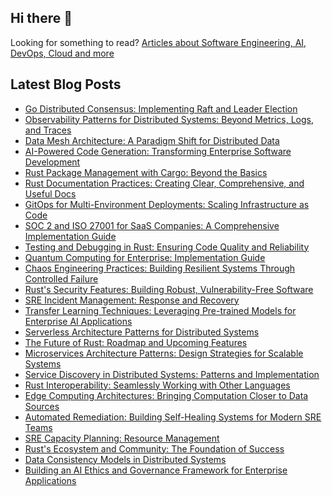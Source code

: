 ## Hi there 👋

Looking for something to read? [Articles about Software Engineering, AI, DevOps, Cloud and more](https://andrewodendaal.com/)

## Latest Blog Posts
<!-- BLOG-POST-LIST:START -->
- [Go Distributed Consensus: Implementing Raft and Leader Election](https://andrewodendaal.com/go-distributed-consensus-raft-leader-election/)
- [Observability Patterns for Distributed Systems: Beyond Metrics, Logs, and Traces](https://andrewodendaal.com/observability-patterns-distributed-systems/)
- [Data Mesh Architecture: A Paradigm Shift for Distributed Data](https://andrewodendaal.com/data-mesh-architecture/)
- [AI-Powered Code Generation: Transforming Enterprise Software Development](https://andrewodendaal.com/ai-code-generation-enterprise/)
- [Rust Package Management with Cargo: Beyond the Basics](https://andrewodendaal.com/rust-cargo-package-management/)
- [Rust Documentation Practices: Creating Clear, Comprehensive, and Useful Docs](https://andrewodendaal.com/rust-documentation-practices/)
- [GitOps for Multi-Environment Deployments: Scaling Infrastructure as Code](https://andrewodendaal.com/gitops-multi-environment-deployments/)
- [SOC 2 and ISO 27001 for SaaS Companies: A Comprehensive Implementation Guide](https://andrewodendaal.com/soc2-and-iso27001-for-saas-companies/)
- [Testing and Debugging in Rust: Ensuring Code Quality and Reliability](https://andrewodendaal.com/rust-testing-debugging/)
- [Quantum Computing for Enterprise: Implementation Guide](https://andrewodendaal.com/articles/quantum-enterprise-guide/)
- [Chaos Engineering Practices: Building Resilient Systems Through Controlled Failure](https://andrewodendaal.com/chaos-engineering-practices/)
- [Rust&#39;s Security Features: Building Robust, Vulnerability-Free Software](https://andrewodendaal.com/rust-security-features/)
- [SRE Incident Management: Response and Recovery](https://andrewodendaal.com/articles/sre-incident-management/)
- [Transfer Learning Techniques: Leveraging Pre-trained Models for Enterprise AI Applications](https://andrewodendaal.com/transfer-learning-techniques/)
- [Serverless Architecture Patterns for Distributed Systems](https://andrewodendaal.com/serverless-architecture-patterns/)
- [The Future of Rust: Roadmap and Upcoming Features](https://andrewodendaal.com/rust-future-roadmap/)
- [Microservices Architecture Patterns: Design Strategies for Scalable Systems](https://andrewodendaal.com/microservices-architecture-patterns/)
- [Service Discovery in Distributed Systems: Patterns and Implementation](https://andrewodendaal.com/service-discovery-distributed-systems/)
- [Rust Interoperability: Seamlessly Working with Other Languages](https://andrewodendaal.com/rust-interoperability/)
- [Edge Computing Architectures: Bringing Computation Closer to Data Sources](https://andrewodendaal.com/edge-computing-architectures/)
- [Automated Remediation: Building Self-Healing Systems for Modern SRE Teams](https://andrewodendaal.com/automated-remediation-sre/)
- [SRE Capacity Planning: Resource Management](https://andrewodendaal.com/articles/sre-capacity-planning/)
- [Rust&#39;s Ecosystem and Community: The Foundation of Success](https://andrewodendaal.com/rust-ecosystem-community/)
- [Data Consistency Models in Distributed Systems](https://andrewodendaal.com/data-consistency-distributed-systems/)
- [Building an AI Ethics and Governance Framework for Enterprise Applications](https://andrewodendaal.com/ai-ethics-governance-framework/)
<!-- BLOG-POST-LIST:END -->
